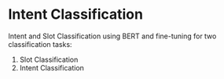 # Intent Classification 

Intent and Slot Classification using BERT and fine-tuning for two classification tasks: 
1) Slot Classification
2) Intent Classification
